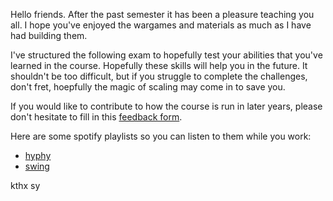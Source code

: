 Hello friends. After the past semester it has been a pleasure teaching you all. I hope you've enjoyed the wargames and materials as much as I have had building them.

I've structured the following exam to hopefully test your abilities that you've learned in the course. Hopefully these skills will help you in the future. It shouldn't be too difficult, but if you struggle to complete the challenges, don't fret, hoepfully the magic of scaling may come in to save you.

If you would like to contribute to how the course is run in later years, please don't hesitate to fill in this [feedback form](https://docs.google.com/forms/d/e/1FAIpQLSeWepkB0aaXgA_thVk-GNL6CQWI7CqI4h_HSRmaF4RG1hziQg/viewform?usp=sf_link).

Here are some spotify playlists so you can listen to them while you work:
* [hyphy](https://open.spotify.com/user/minight/playlist/2ippMIWgPnLZ4SGdnEWbdn?si=Lcj4wk9xQByXdbvyYVc_Ng)
* [swing](https://open.spotify.com/user/leahbrownmusic/playlist/7p0Mc4z8Kr7w43zw1rhvLj?si=lYG45VX_Rs-ITjtFgQ6Chw)

kthx
sy

